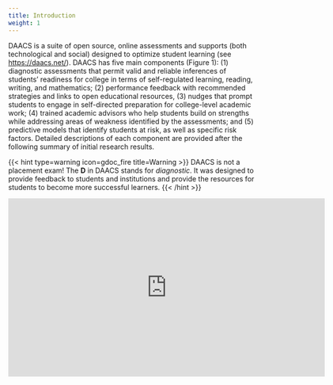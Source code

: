 ```yaml
---
title: Introduction
weight: 1
---
```


DAACS is a suite of open source, online assessments and supports (both technological and social) designed to optimize student learning (see https://daacs.net/). DAACS has five main components (Figure 1): (1) diagnostic assessments that permit valid and reliable inferences of students’ readiness for college in terms of self-regulated learning, reading, writing, and mathematics; (2) performance feedback with recommended strategies and links to open educational resources, (3) nudges that prompt students to engage in self-directed preparation for college-level academic work; (4) trained academic advisors who help students build on strengths while addressing areas of weakness identified by the assessments; and (5) predictive models that identify students at risk, as well as specific risk factors. Detailed descriptions of each component are provided after the following summary of initial research results. 


<!--more-->

{{< hint type=warning icon=gdoc_fire title=Warning >}}
DAACS is not a placement exam! The **D** in DAACS stands for <i>diagnostic</i>. It was designed to provide feedback to students and institutions and provide the resources for students to become more successful learners.
{{< /hint >}}

<center>
<iframe src="https://player.vimeo.com/video/212145509?h=b987eec1b5" width="640" height="360" frameborder="0" allow="autoplay; fullscreen; picture-in-picture" allowfullscreen></iframe>
</center>
